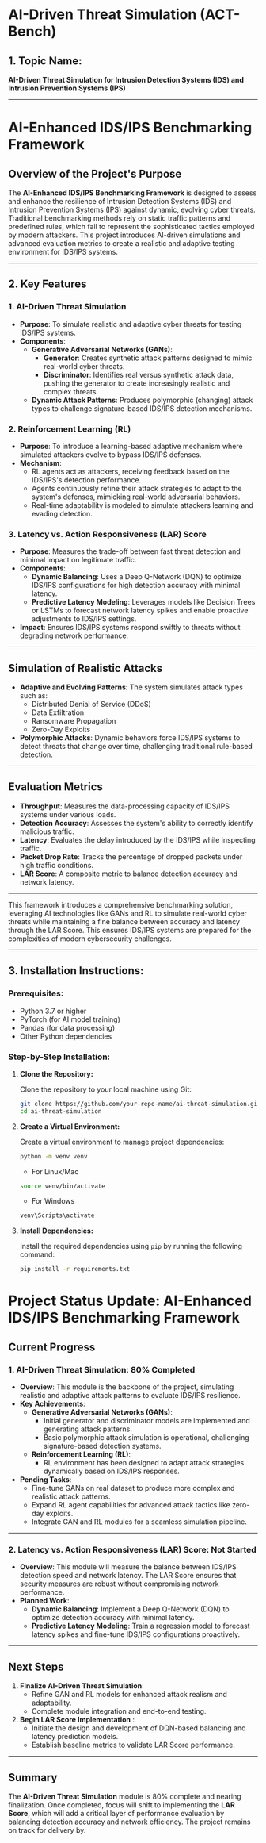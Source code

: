 # AI-Driven Threat Simulation (ACT-Bench)

## 1. **Topic Name:**
**AI-Driven Threat Simulation for Intrusion Detection Systems (IDS) and Intrusion Prevention Systems (IPS)**

---

# AI-Enhanced IDS/IPS Benchmarking Framework

## Overview of the Project's Purpose
The **AI-Enhanced IDS/IPS Benchmarking Framework** is designed to assess and enhance the resilience of Intrusion Detection Systems (IDS) and Intrusion Prevention Systems (IPS) against dynamic, evolving cyber threats. Traditional benchmarking methods rely on static traffic patterns and predefined rules, which fail to represent the sophisticated tactics employed by modern attackers. This project introduces AI-driven simulations and advanced evaluation metrics to create a realistic and adaptive testing environment for IDS/IPS systems.

---

## 2. Key Features

### 1. AI-Driven Threat Simulation
- **Purpose**: To simulate realistic and adaptive cyber threats for testing IDS/IPS systems.  
- **Components**:  
  - **Generative Adversarial Networks (GANs)**:  
    - **Generator**: Creates synthetic attack patterns designed to mimic real-world cyber threats.  
    - **Discriminator**: Identifies real versus synthetic attack data, pushing the generator to create increasingly realistic and complex threats.  
  - **Dynamic Attack Patterns**: Produces polymorphic (changing) attack types to challenge signature-based IDS/IPS detection mechanisms.  

### 2. Reinforcement Learning (RL)
- **Purpose**: To introduce a learning-based adaptive mechanism where simulated attackers evolve to bypass IDS/IPS defenses.  
- **Mechanism**:  
  - RL agents act as attackers, receiving feedback based on the IDS/IPS's detection performance.  
  - Agents continuously refine their attack strategies to adapt to the system's defenses, mimicking real-world adversarial behaviors.  
  - Real-time adaptability is modeled to simulate attackers learning and evading detection.

### 3. Latency vs. Action Responsiveness (LAR) Score
- **Purpose**: Measures the trade-off between fast threat detection and minimal impact on legitimate traffic.  
- **Components**:  
  - **Dynamic Balancing**: Uses a Deep Q-Network (DQN) to optimize IDS/IPS configurations for high detection accuracy with minimal latency.  
  - **Predictive Latency Modeling**: Leverages models like Decision Trees or LSTMs to forecast network latency spikes and enable proactive adjustments to IDS/IPS settings.  
- **Impact**: Ensures IDS/IPS systems respond swiftly to threats without degrading network performance.

---

## Simulation of Realistic Attacks
- **Adaptive and Evolving Patterns**: The system simulates attack types such as:
  - Distributed Denial of Service (DDoS)
  - Data Exfiltration
  - Ransomware Propagation
  - Zero-Day Exploits  
- **Polymorphic Attacks**: Dynamic behaviors force IDS/IPS systems to detect threats that change over time, challenging traditional rule-based detection.  

---

## Evaluation Metrics
- **Throughput**: Measures the data-processing capacity of IDS/IPS systems under various loads.  
- **Detection Accuracy**: Assesses the system's ability to correctly identify malicious traffic.  
- **Latency**: Evaluates the delay introduced by the IDS/IPS while inspecting traffic.  
- **Packet Drop Rate**: Tracks the percentage of dropped packets under high traffic conditions.  
- **LAR Score**: A composite metric to balance detection accuracy and network latency.

---

This framework introduces a comprehensive benchmarking solution, leveraging AI technologies like GANs and RL to simulate real-world cyber threats while maintaining a fine balance between accuracy and latency through the LAR Score. This ensures IDS/IPS systems are prepared for the complexities of modern cybersecurity challenges.

---

## 3. **Installation Instructions:**

### **Prerequisites:**
- Python 3.7 or higher
- PyTorch (for AI model training)
- Pandas (for data processing)
- Other Python dependencies

### **Step-by-Step Installation:**

1. **Clone the Repository:**

   Clone the repository to your local machine using Git:
   ```bash
   git clone https://github.com/your-repo-name/ai-threat-simulation.git
   cd ai-threat-simulation

2. **Create a Virtual Environment:**

   Create a virtual environment to manage project dependencies:

   ```bash
   python -m venv venv
   ```

   - For Linux/Mac

   ```bash
   source venv/bin/activate
   ```

   - For Windows

   ```bash
   venv\Scripts\activate
   ```
3. **Install Dependencies:**

    Install the required dependencies using `pip` by running the following command:

    ```bash
    pip install -r requirements.txt
    ```



# Project Status Update: AI-Enhanced IDS/IPS Benchmarking Framework

## Current Progress

### 1. AI-Driven Threat Simulation: **80% Completed**
- **Overview**: This module is the backbone of the project, simulating realistic and adaptive attack patterns to evaluate IDS/IPS resilience.
- **Key Achievements**:
  - **Generative Adversarial Networks (GANs)**:
    - Initial generator and discriminator models are implemented and generating attack patterns.
    - Basic polymorphic attack simulation is operational, challenging signature-based detection systems.
  - **Reinforcement Learning (RL)**:
    - RL environment has been designed to adapt attack strategies dynamically based on IDS/IPS responses.
- **Pending Tasks**:
  - Fine-tune GANs on real dataset to produce more complex and realistic attack patterns.
  - Expand RL agent capabilities for advanced attack tactics like zero-day exploits.
  - Integrate GAN and RL modules for a seamless simulation pipeline.

---

### 2. Latency vs. Action Responsiveness (LAR) Score: **Not Started**
- **Overview**: This module will measure the balance between IDS/IPS detection speed and network latency. The LAR Score ensures that security measures are robust without compromising network performance.
- **Planned Work**:
  - **Dynamic Balancing**: Implement a Deep Q-Network (DQN) to optimize detection accuracy with minimal latency.
  - **Predictive Latency Modeling**: Train a regression model to forecast latency spikes and fine-tune IDS/IPS configurations proactively.

---

## Next Steps
1. **Finalize AI-Driven Threat Simulation**:
   - Refine GAN and RL models for enhanced attack realism and adaptability.
   - Complete module integration and end-to-end testing.
2. **Begin LAR Score Implementation** :
   - Initiate the design and development of DQN-based balancing and latency prediction models.
   - Establish baseline metrics to validate LAR Score performance.

---

## Summary
The **AI-Driven Threat Simulation** module is 80% complete and nearing finalization. Once completed, focus will shift to implementing the **LAR Score**, which will add a critical layer of performance evaluation by balancing detection accuracy and network efficiency. The project remains on track for delivery by.
